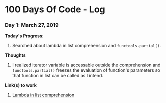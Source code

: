 # 100 Days Of Code - Log


### Day 1: March 27, 2019

**Today's Progress**: 
1. Searched about lambda in list comprehension and `functools.partial()`.

**Thoughts** 
1. I realized iterator variable is accessable outside the comprehension 
and `functools.partial()` freezes the evaluation of function's parameters so that
function in list can be called as I intend.


**Link(s) to work**
1. [Lambda in list comprehension](https://github.com/kde6260/Today-I-Learned/blob/master/python/foundations/sequences.ipynb)
